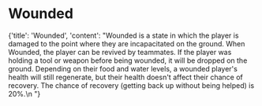 
# Wounded

{'title': 'Wounded', 'content': "Wounded is a state in which the player is damaged to the point where they are incapacitated on the ground. When Wounded, the player can be revived by teammates. If the player was holding a tool or weapon before being wounded, it will be dropped on the ground. Depending on their food and water levels, a wounded player's health will still regenerate, but their health doesn't affect their chance of recovery. The chance of recovery (getting back up without being helped) is 20%.\n "}
